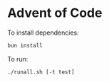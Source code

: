 # Advent of Code

To install dependencies:

```bash
bun install
```

To run:

```bash
./runall.sh [-t test]
```

